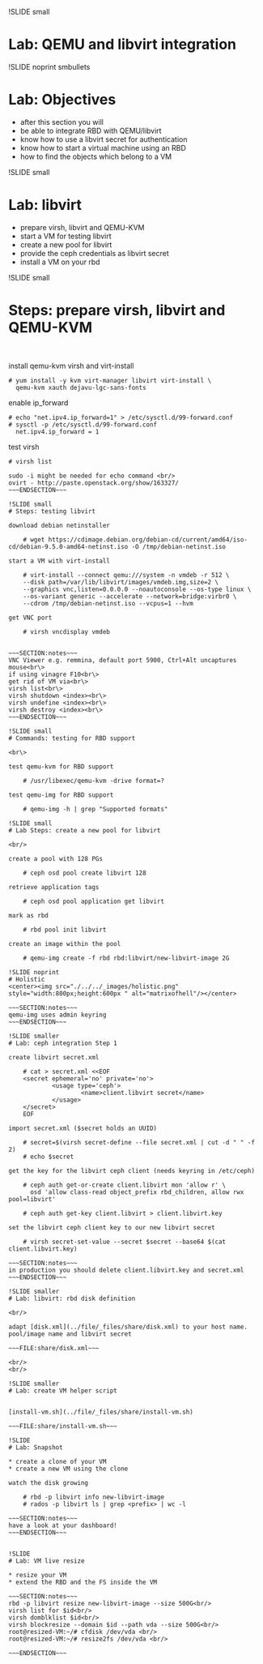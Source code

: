 !SLIDE small
# Lab: QEMU and libvirt integration

!SLIDE noprint smbullets
# Lab: Objectives

* after this section you will
 * be able to integrate RBD with QEMU/libvirt
 * know how to use a libvirt secret for authentication  
 * know how to start a virtual machine using an RBD
 * how to find the objects which belong to a VM

!SLIDE small
# Lab: libvirt

* prepare virsh, libvirt and QEMU-KVM
* start a VM for testing libvirt
* create a new pool for libvirt
* provide the ceph credentials as libvirt secret
* install a VM on your rbd

!SLIDE small
# Steps: prepare virsh, libvirt and QEMU-KVM

<br/>

install qemu-kvm virsh and virt-install

    # yum install -y kvm virt-manager libvirt virt-install \
      qemu-kvm xauth dejavu-lgc-sans-fonts

enable ip_forward

    # echo "net.ipv4.ip_forward=1" > /etc/sysctl.d/99-forward.conf
    # sysctl -p /etc/sysctl.d/99-forward.conf
      net.ipv4.ip_forward = 1

test virsh

    # virsh list

~~~SECTION:notes~~~
sudo -i might be needed for echo command <br/>
ovirt - http://paste.openstack.org/show/163327/
~~~ENDSECTION~~~

!SLIDE small
# Steps: testing libvirt

download debian netinstaller

    # wget https://cdimage.debian.org/debian-cd/current/amd64/iso-cd/debian-9.5.0-amd64-netinst.iso -O /tmp/debian-netinst.iso

start a VM with virt-install

    # virt-install --connect qemu:///system -n vmdeb -r 512 \
    --disk path=/var/lib/libvirt/images/vmdeb.img,size=2 \
    --graphics vnc,listen=0.0.0.0 --noautoconsole --os-type linux \
    --os-variant generic --accelerate --network=bridge:virbr0 \
    --cdrom /tmp/debian-netinst.iso --vcpus=1 --hvm 

get VNC port

    # virsh vncdisplay vmdeb
    

~~~SECTION:notes~~~
VNC Viewer e.g. remmina, default port 5900, Ctrl+Alt uncaptures mouse<br\>
if using vinagre F10<br\>
get rid of VM via<br\>
virsh list<br\>
virsh shutdown <index><br\>
virsh undefine <index><br\>
virsh destroy <index><br\>
~~~ENDSECTION~~~

!SLIDE small
# Commands: testing for RBD support

<br\>
    
test qemu-kvm for RBD support

    # /usr/libexec/qemu-kvm -drive format=?
    
test qemu-img for RBD support

    # qemu-img -h | grep "Supported formats"

!SLIDE small
# Lab Steps: create a new pool for libvirt

<br/>

create a pool with 128 PGs

    # ceph osd pool create libvirt 128

retrieve application tags

    # ceph osd pool application get libvirt

mark as rbd

    # rbd pool init libvirt

create an image within the pool

    # qemu-img create -f rbd rbd:libvirt/new-libvirt-image 2G

!SLIDE noprint
# Holistic
<center><img src="./../../_images/holistic.png" style="width:800px;height:600px " alt="matrixofhell"/></center>

~~~SECTION:notes~~~
qemu-img uses admin keyring
~~~ENDSECTION~~~

!SLIDE smaller
# Lab: ceph integration Step 1

create libvirt secret.xml

    # cat > secret.xml <<EOF
    <secret ephemeral='no' private='no'>
            <usage type='ceph'>
                    <name>client.libvirt secret</name>
            </usage>
    </secret>
    EOF

import secret.xml ($secret holds an UUID)

    # secret=$(virsh secret-define --file secret.xml | cut -d " " -f 2)
    # echo $secret

get the key for the libvirt ceph client (needs keyring in /etc/ceph)

    # ceph auth get-or-create client.libvirt mon 'allow r' \
      osd 'allow class-read object_prefix rbd_children, allow rwx pool=libvirt'

    # ceph auth get-key client.libvirt > client.libvirt.key

set the libvirt ceph client key to our new libvirt secret

    # virsh secret-set-value --secret $secret --base64 $(cat client.libvirt.key)

~~~SECTION:notes~~~
in production you should delete client.libvirt.key and secret.xml
~~~ENDSECTION~~~

!SLIDE smaller
# Lab: libvirt: rbd disk definition

<br/>

adapt [disk.xml](../file/_files/share/disk.xml) to your host name. pool/image name and libvirt secret 

~~~FILE:share/disk.xml~~~

<br/>
<br/>

!SLIDE smaller
# Lab: create VM helper script


[install-vm.sh](../file/_files/share/install-vm.sh)

~~~FILE:share/install-vm.sh~~~

!SLIDE
# Lab: Snapshot

* create a clone of your VM
* create a new VM using the clone

watch the disk growing

    # rbd -p libvirt info new-libvirt-image
    # rados -p libvirt ls | grep <prefix> | wc -l

~~~SECTION:notes~~~
have a look at your dashboard!
~~~ENDSECTION~~~


!SLIDE
# Lab: VM live resize

* resize your VM
* extend the RBD and the FS inside the VM

~~~SECTION:notes~~~
rbd -p libvirt resize new-libvirt-image --size 500G<br/>
virsh list for $id<br/>
virsh domblklist $id<br/>
virsh blockresize --domain $id --path vda --size 500G<br/>
root@resized-VM:~/# cfdisk /dev/vda <br/>
root@resized-VM:~/# resize2fs /dev/vda <br/>

~~~ENDSECTION~~~

